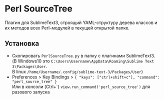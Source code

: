 # Perl SourceTree
Плагин для SublimeText3, строящий YAML-структуру дерева классов и их методов всех Perl-модулей в текущей открытой папке.

## Установка
- Скопировать `PerlSourceTree.py` в папку с плагинами SublimeText3.<br/>(В Windows10 это `C:\Users\Username\AppData\Roaming\Sublime Text 3\Packages\User`.<br/>В linux `/home/Username/.config/sublime-text-3/Packages/User`)
- Preferences > Key Bindings > `{ "keys": ["ctrl+shift+c"], "command": "perl_source_tree" }`<br/>Или в консоли (Ctrl+\`) `view.run_command('perl_source_tree')` для разового запуска
